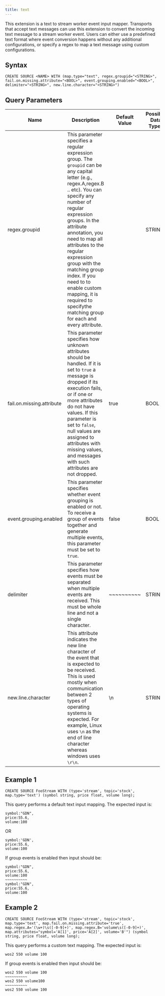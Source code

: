 ```yaml
---
title: text
---
```


This extension is a text to stream worker event input mapper. Transports that accept text messages can use this extension to convert the incoming text message to a stream worker event. Users can either use a predefined text format where event conversion happens without any additional configurations, or specify a regex to map a text message using custom configurations.

## Syntax

    CREATE SOURCE <NAME> WITH (map.type="text", regex.groupid="<STRING>", fail.on.missing.attribute="<BOOL>", event.grouping.enabled="<BOOL>", delimiter="<STRING>", new.line.character="<STRING>")

## Query Parameters

| Name                      | Description       | Default Value        | Possible Data Types | Optional | Dynamic |
|--------------|------------------------------|----------------------|---------------------|----------|---------|
| regex.groupid             | This parameter specifies a regular expression group. The `groupid` can be any capital letter (e.g., regex.A,regex.B .. etc). You can specify any number of regular expression groups. In the attribute annotation, you need to map all attributes to the regular expression group with the matching group index. If you need to to enable custom mapping, it is required to specifythe matching group for each and every attribute. |                      | STRING              | No       | No      |
| fail.on.missing.attribute | This parameter specifies how unknown attributes should be handled. If it is set to `true` a message is dropped if its execution fails, or if one or more attributes do not have values. If this parameter is set to `false`, null values are assigned to attributes with missing values, and messages with such attributes are not dropped.      | true                 | BOOL                | Yes      | No      |
| event.grouping.enabled    | This parameter specifies whether event grouping is enabled or not. To receive a group of events together and generate multiple events, this parameter must be set to `true`.  | false                | BOOL                | Yes      | No      |
| delimiter                 | This parameter specifies how events must be separated when multiple events are received. This must be whole line and not a single character.  | ~~~~~~~~~~ | STRING              | Yes      | No      |
| new.line.character        | This attribute indicates the new line character of the event that is expected to be received. This is used mostly when communication between 2 types of operating systems is expected. For example, Linux uses `\n` as the end of line character whereas windows uses `\r\n`. | \\n                  | STRING              | Yes      | No      |

## Example 1

    CREATE SOURCE FooStream WITH (type='stream', topic='stock', map.type='text') (symbol string, price float, volume long);

This query performs a default text input mapping. The expected input is:

    symbol:"GDN",
    price:55.6,
    volume:100

OR

    symbol:'GDN',
    price:55.6,
    volume:100

If group events is enabled then input should be:

    symbol:"GDN",
    price:55.6,
    volume:100
    ~~~~~~~~~~
    symbol:"GDN",
    price:55.6,
    volume:100

## Example 2

    CREATE SOURCE FooStream WITH (type='stream', topic='stock', map.type='text', map.fail.on.missing.attribute='true', map.regex.A='(\w+)\s([-0-9]+)', map.regex.B='volume\s([-0-9]+)', map.attributes="symbol='A[1]', price='A[2]', volume='B'") (symbol string, price float, volume long);

This query performs a custom text mapping. The expected input is:

    wos2 550 volume 100

If group events is enabled then input should be:

    wos2 550 volume 100
    ~~~~~~~~~~
    wos2 550 volume100
    ~~~~~~~~~~
    wos2 550 volume 100
